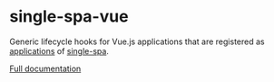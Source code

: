 # single-spa-vue

Generic lifecycle hooks for Vue.js applications that are registered as [applications](https://github.com/CanopyTax/single-spa/blob/master/docs/applications.md#registered-applications) of [single-spa](https://github.com/CanopyTax/single-spa).

[Full documentation](https://single-spa.js.org/docs/ecosystem-vue.html)
